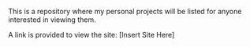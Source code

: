 This is a repository where my personal projects will be listed for anyone interested in viewing them.

A link is provided to view the site: [Insert Site Here]